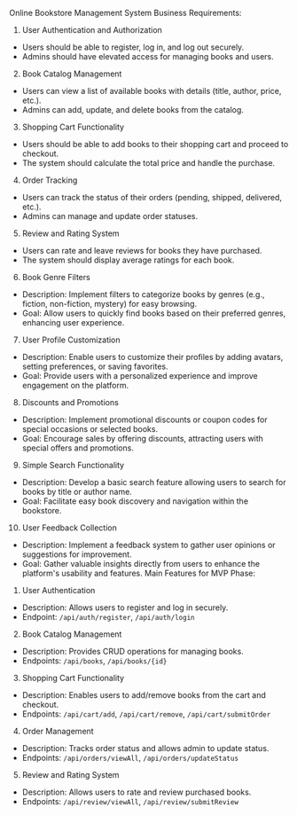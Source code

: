 Online Bookstore Management System
Business Requirements:
1. User Authentication and Authorization
- Users should be able to register, log in, and log out securely.
- Admins should have elevated access for managing books and users.
2. Book Catalog Management
- Users can view a list of available books with details (title, author, price, etc.).
- Admins can add, update, and delete books from the catalog.
3. Shopping Cart Functionality
- Users should be able to add books to their shopping cart and proceed to checkout.
- The system should calculate the total price and handle the purchase.
4. Order Tracking
- Users can track the status of their orders (pending, shipped, delivered, etc.).
- Admins can manage and update order statuses.
5. Review and Rating System
- Users can rate and leave reviews for books they have purchased.
- The system should display average ratings for each book.
6. Book Genre Filters
- Description: Implement filters to categorize books by genres (e.g., fiction, non-fiction, mystery) for easy browsing.
- Goal: Allow users to quickly find books based on their preferred genres, enhancing user experience.
7. User Profile Customization
- Description: Enable users to customize their profiles by adding avatars, setting preferences, or saving favorites.
- Goal: Provide users with a personalized experience and improve engagement on the platform.
8. Discounts and Promotions
- Description: Implement promotional discounts or coupon codes for special occasions or selected books.
- Goal: Encourage sales by offering discounts, attracting users with special offers and promotions.
9. Simple Search Functionality
- Description: Develop a basic search feature allowing users to search for books by title or author name.
- Goal: Facilitate easy book discovery and navigation within the bookstore.
10. User Feedback Collection
- Description: Implement a feedback system to gather user opinions or suggestions for improvement.
- Goal: Gather valuable insights directly from users to enhance the platform's usability and features.
Main Features for MVP Phase:
1. User Authentication
- Description: Allows users to register and log in securely.
- Endpoint: `/api/auth/register`, `/api/auth/login`
2. Book Catalog Management
- Description: Provides CRUD operations for managing books.
- Endpoints: `/api/books`, `/api/books/{id}`
3. Shopping Cart Functionality
- Description: Enables users to add/remove books from the cart and checkout.
- Endpoints: `/api/cart/add`, `/api/cart/remove`, `/api/cart/submitOrder`
4. Order Management
- Description: Tracks order status and allows admin to update status.
- Endpoints: `/api/orders/viewAll`, `/api/orders/updateStatus`
5. Review and Rating System
- Description: Allows users to rate and review purchased books.
- Endpoints: `/api/review/viewAll`, `/api/review/submitReview`
